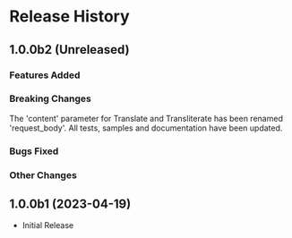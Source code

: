 # Release History

## 1.0.0b2 (Unreleased)

### Features Added

### Breaking Changes

The 'content' parameter for Translate and Transliterate has been renamed 'request_body'.  All tests, samples and documentation have been updated.

### Bugs Fixed

### Other Changes

## 1.0.0b1 (2023-04-19)

  - Initial Release
